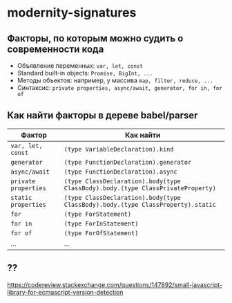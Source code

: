 # modernity-signatures

## Факторы, по которым можно судить о современности кода

- Объявление переменных: `var, let, const`
- Standard built-in objects: `Promise, BigInt, ...`
- Методы объектов: например, у массива `map, filter, reduce, ...`
- Синтаксис: `private properties, async/await, generator, for in, for of`

## Как найти факторы в дереве babel/parser

| Фактор | Как найти |
|---|---|
| `var, let, const` | `(type VariableDeclaration).kind` |
| `generator` | `(type FunctionDeclaration).generator` |
| `async/await` | `(type FunctionDeclaration).async` |
| `private properties` | `(type ClassDeclaration).body(type ClassBody).body.(type ClassPrivateProperty)` |
| `static properties` | `(type ClassDeclaration).body(type ClassBody).body.(type ClassProperty).static` |
| `for` | `(type ForStatement)` |
| `for in` | `(type ForInStatement)` |
| `for of` | `(type ForOfStatement)` |
| ... | ... |

## ??

<https://codereview.stackexchange.com/questions/147892/small-javascript-library-for-ecmascript-version-detection>

